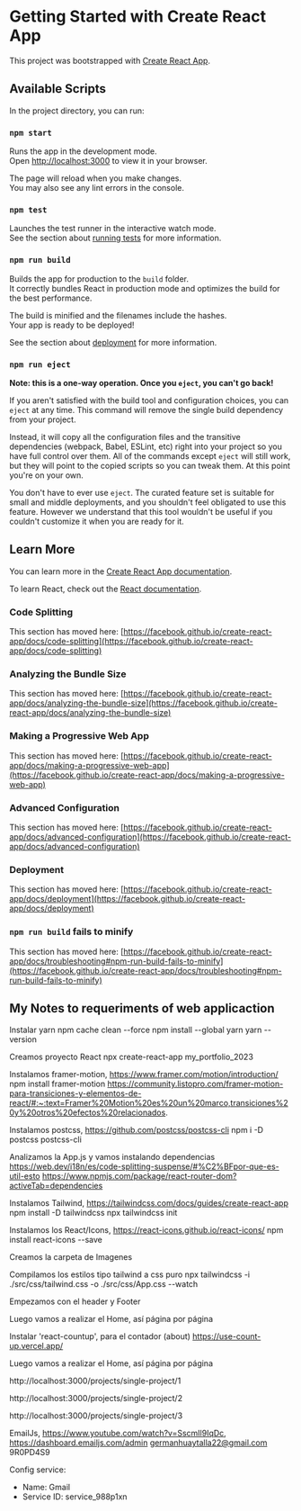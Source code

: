 # Getting Started with Create React App

This project was bootstrapped with [Create React App](https://github.com/facebook/create-react-app).

## Available Scripts

In the project directory, you can run:

### `npm start`

Runs the app in the development mode.\
Open [http://localhost:3000](http://localhost:3000) to view it in your browser.

The page will reload when you make changes.\
You may also see any lint errors in the console.

### `npm test`

Launches the test runner in the interactive watch mode.\
See the section about [running tests](https://facebook.github.io/create-react-app/docs/running-tests) for more information.

### `npm run build`

Builds the app for production to the `build` folder.\
It correctly bundles React in production mode and optimizes the build for the best performance.

The build is minified and the filenames include the hashes.\
Your app is ready to be deployed!

See the section about [deployment](https://facebook.github.io/create-react-app/docs/deployment) for more information.

### `npm run eject`

**Note: this is a one-way operation. Once you `eject`, you can't go back!**

If you aren't satisfied with the build tool and configuration choices, you can `eject` at any time. This command will remove the single build dependency from your project.

Instead, it will copy all the configuration files and the transitive dependencies (webpack, Babel, ESLint, etc) right into your project so you have full control over them. All of the commands except `eject` will still work, but they will point to the copied scripts so you can tweak them. At this point you're on your own.

You don't have to ever use `eject`. The curated feature set is suitable for small and middle deployments, and you shouldn't feel obligated to use this feature. However we understand that this tool wouldn't be useful if you couldn't customize it when you are ready for it.

## Learn More

You can learn more in the [Create React App documentation](https://facebook.github.io/create-react-app/docs/getting-started).

To learn React, check out the [React documentation](https://reactjs.org/).

### Code Splitting

This section has moved here: [https://facebook.github.io/create-react-app/docs/code-splitting](https://facebook.github.io/create-react-app/docs/code-splitting)

### Analyzing the Bundle Size

This section has moved here: [https://facebook.github.io/create-react-app/docs/analyzing-the-bundle-size](https://facebook.github.io/create-react-app/docs/analyzing-the-bundle-size)

### Making a Progressive Web App

This section has moved here: [https://facebook.github.io/create-react-app/docs/making-a-progressive-web-app](https://facebook.github.io/create-react-app/docs/making-a-progressive-web-app)

### Advanced Configuration

This section has moved here: [https://facebook.github.io/create-react-app/docs/advanced-configuration](https://facebook.github.io/create-react-app/docs/advanced-configuration)

### Deployment

This section has moved here: [https://facebook.github.io/create-react-app/docs/deployment](https://facebook.github.io/create-react-app/docs/deployment)

### `npm run build` fails to minify

This section has moved here: [https://facebook.github.io/create-react-app/docs/troubleshooting#npm-run-build-fails-to-minify](https://facebook.github.io/create-react-app/docs/troubleshooting#npm-run-build-fails-to-minify)


## My Notes to requeriments of web applicaction

Instalar yarn
npm cache clean --force
npm install --global yarn
yarn --version

Creamos proyecto React
npx create-react-app my_portfolio_2023

Instalamos framer-motion, https://www.framer.com/motion/introduction/
npm install framer-motion
https://community.listopro.com/framer-motion-para-transiciones-y-elementos-de-react/#:~:text=Framer%20Motion%20es%20un%20marco,transiciones%20y%20otros%20efectos%20relacionados.

Instalamos postcss, https://github.com/postcss/postcss-cli
npm i -D postcss postcss-cli

Analizamos la App.js y vamos instalando dependencias
https://web.dev/i18n/es/code-splitting-suspense/#%C2%BFpor-que-es-util-esto
https://www.npmjs.com/package/react-router-dom?activeTab=dependencies

Instalamos Tailwind, https://tailwindcss.com/docs/guides/create-react-app
npm install -D tailwindcss
npx tailwindcss init

Instalamos los React/Icons, https://react-icons.github.io/react-icons/
npm install react-icons --save

Creamos la carpeta de Imagenes

Compilamos los estilos tipo tailwind a css puro
npx tailwindcss -i ./src/css/tailwind.css -o ./src/css/App.css --watch

Empezamos con el header y Footer

Luego vamos a realizar el Home, así página por página

Instalar 'react-countup', para el contador (about)
https://use-count-up.vercel.app/ 

Luego vamos a realizar el Home, así página por página

http://localhost:3000/projects/single-project/1

http://localhost:3000/projects/single-project/2

http://localhost:3000/projects/single-project/3


EmailJs, https://www.youtube.com/watch?v=SscmIl9IqDc, https://dashboard.emailjs.com/admin
germanhuaytalla22@gmail.com
9R0PD4S9

Config service:
- Name: Gmail
- Service ID: service_988p1xn











